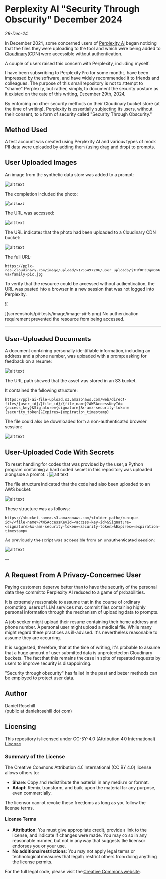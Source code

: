 # Perplexity AI "Security Through Obscurity" December 2024

*29-Dec-24*

In December 2024, some concerned users of [Perplexity AI](https://www.perplexity.ai) began noticing that the files they were uploading to the tool and which were being added to [Cloudinary](https://www.cloudinary.com)(CDN) were accessible without authentication. 

A couple of users raised this concern with Perplexity, including myself. 

I have been subscribing to Perplexity Pro for some months, have been impressed by the software, and have widely recommended it to friends and colleagues. The purpose of this small repository is not to attempt to "shame" Perplexity, but rather, simply, to document the security posture as it existed on the date of this writing, December 29th, 2024.  

By enforcing no other security methods on their Cloudinary bucket store (at the time of writing), Perplexity is essentially subjecting its users, without their consent, to a form of security called "Security Through Obscurity."

## Method Used

A test account was created using Perplexity AI and various types of mock PII data were uploaded by adding them (using drag and drop) to prompts.

## User Uploaded Images

An image from the synthetic data store was added to a prompt:

 ![alt text](screenshots/pii-tests/image/image-pii-1.png)

The completion included the photo:

![alt text](screenshots/pii-tests/image/image-pii-2.png)

The URL was accessed:

![alt text](screenshots/pii-tests/image/image-pii-3.png)

 The URL indicates that the photo had been uploaded to a Cloudinary CDN bucket:

![alt text](screenshots/pii-tests/image/image-pii-4.png)

 The full URL:

 `https://pplx-res.cloudinary.com/image/upload/v1735497206/user_uploads/jTRfKPcJgmDGGva/family-pic.jpg`

 To verify that the resource could be accessed without authentication, the URL was pasted into a browser in a new session that was not logged into Perplexity. 

![
    
](screenshots/pii-tests/image/image-pii-5.png)
No authentication requirement prevented the resource from being accessed. 

---

## User-Uploaded Documents

A document containing personally identifiable information, including an address and a phone number, was uploaded with a prompt asking for feedback on a resume:

![alt text](screenshots/pii-tests/doc/doc-pii-1.png)

The URL path showed that the asset was stored in an S3 bucket.

It contained the following structure:

`https://ppl-ai-file-upload.s3.amazonaws.com/web/direct-files/{user_id}/{file_id}/{file_name}?AWSAccessKeyId={access_key}&Signature={signature}&x-amz-security-token={security_token}&Expires={expiration_timestamp}`

The file could also be downloaded form a non-authenticated browser session:


![alt text](screenshots/pii-tests/doc/doc-pii-2.png)

## User-Uploaded Code With Secrets

To reset handling for codes that was provided by the user, a Python program containing a hard coded secret in this repository was uploaded alongside a prompt. :
![alt text](screenshots/pii-tests/code/accessible-codepii-1.png)

The file structure indicated that the code had also been uploaded to an AWS bucket:

![alt text](screenshots/pii-tests/code/accesible-code-pii-2.png)

 These structure was as follows:

 `https://<bucket-name>.s3.amazonaws.com/<folder-path>/<unique-id>/<file-name>?AWSAccessKeyId=<access-key-id>&Signature=<signature>&x-amz-security-token=<security-token>&Expires=<expiration-timestamp>`

 As previously the script was accessible from an unauthenticated session:

![alt text](screenshots/pii-tests/code/accessible-code-pii-3.png)

 --

 ## A Request From A Privacy-Concerned User

 Paying customers deserve better than to have the security of the personal data they commit to Perplexity AI reduced to a game of probabilities.

 It is extremely reasonable to assume that in the course of ordinary prompting, users of LLM services may commit files containing highly personal information through the mechanism of uploading data to prompts. 

 A job seeker might upload their resume containing their home address and phone number. A personal user might upload a medical file. While many might regard these practices as ill-advised. It's nevertheless reasonable to assume they are occurring. 

 It is suggested, therefore, that at the time of writing, it's probable to assume that a huge amount of user submitted data is unprotected on Cloudinary buckets. The fact that this remains the case in spite of repeated requests by users to improve security is disappointing. 

 "Security through obscurity" has failed in the past and better methods can be employed to protect user data. 

## Author

Daniel Rosehill  
(public at danielrosehill dot com)

## Licensing

This repository is licensed under CC-BY-4.0 (Attribution 4.0 International) 
[License](https://creativecommons.org/licenses/by/4.0/)

### Summary of the License
The Creative Commons Attribution 4.0 International (CC BY 4.0) license allows others to:
- **Share**: Copy and redistribute the material in any medium or format.
- **Adapt**: Remix, transform, and build upon the material for any purpose, even commercially.

The licensor cannot revoke these freedoms as long as you follow the license terms.

#### License Terms
- **Attribution**: You must give appropriate credit, provide a link to the license, and indicate if changes were made. You may do so in any reasonable manner, but not in any way that suggests the licensor endorses you or your use.
- **No additional restrictions**: You may not apply legal terms or technological measures that legally restrict others from doing anything the license permits.

For the full legal code, please visit the [Creative Commons website](https://creativecommons.org/licenses/by/4.0/legalcode).
